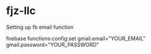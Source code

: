 # fjz-llc
Setting up fb email function

firebase functions:config:set gmail.email="YOUR_EMAIL" gmail.password="YOUR_PASSWORD"


